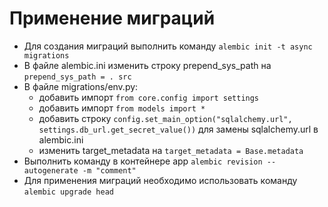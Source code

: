 # Применение миграций

- Для создания миграций выполнить команду `alembic init -t async migrations`
- В файле alembic.ini изменить строку prepend_sys_path на `prepend_sys_path = . src`
- В файле migrations/env.py:
    - добавить импорт `from core.config import settings`
    - добавить импорт `from models import *`
    - добавить строку
      `config.set_main_option("sqlalchemy.url", settings.db_url.get_secret_value())` для замены
      sqlalchemy.url в alembic.ini
    - изменить target_metadata на `target_metadata = Base.metadata`
- Выполнить команду в контейнере app `alembic revision --autogenerate -m "comment"`
- Для применения миграций необходимо использовать команду `alembic upgrade head`